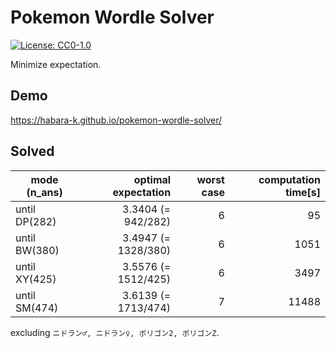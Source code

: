 # Pokemon Wordle Solver

[![License: CC0-1.0](https://img.shields.io/badge/License-CC0_1.0-lightgrey.svg)](http://creativecommons.org/publicdomain/zero/1.0/)

Minimize expectation.

## Demo

https://habara-k.github.io/pokemon-wordle-solver/


## Solved

| mode (n_ans)  | optimal expectation | worst case | computation time[s] |
|---------------|--------------------:|-----------:|--------------------:|
| until DP(282) | 3.3404 (= 942/282)  | 6          | 95                  |
| until BW(380) | 3.4947 (= 1328/380) | 6          | 1051                |
| until XY(425) | 3.5576 (= 1512/425) | 6          | 3497                |
| until SM(474) | 3.6139 (= 1713/474) | 7          | 11488               |

excluding `ニドラン♂, ニドラン♀, ポリゴン2, ポリゴンZ`.
